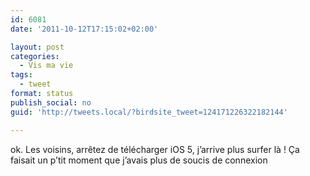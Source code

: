 ```yaml
---
id: 6081
date: '2011-10-12T17:15:02+02:00'

layout: post
categories:
  - Vis ma vie
tags:
  - tweet
format: status
publish_social: no
guid: 'http://tweets.local/?birdsite_tweet=124171226322182144'

---
```


ok. Les voisins, arrêtez de télécharger iOS 5, j’arrive plus surfer là ! Ça faisait un p’tit moment que j’avais plus de soucis de connexion